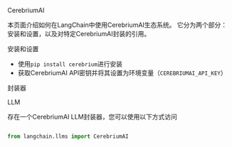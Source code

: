 CerebriumAI

本页面介绍如何在LangChain中使用CerebriumAI生态系统。
它分为两个部分：安装和设置，以及对特定CerebriumAI封装的引用。

安装和设置
- 使用`pip install cerebrium`进行安装
- 获取CerebriumAI API密钥并将其设置为环境变量（`CEREBRIUMAI_API_KEY`）

封装器

LLM

存在一个CerebriumAI LLM封装器，您可以使用以下方式访问
```python

from langchain.llms import CerebriumAI

```
